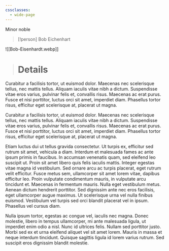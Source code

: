 ```yaml
---
cssclasses:
  - wide-page
---
```

Minor noble


> [!person] Bob Eichenhart
>
![[Bob-Eisenhardt.webp]]
># Details
Curabitur a facilisis tortor, ut euismod dolor. Maecenas nec scelerisque tellus, nec mattis tellus. Aliquam iaculis vitae nibh a dictum. Suspendisse vitae eros varius, pulvinar felis et, convallis risus. Maecenas ac erat purus. Fusce et nisi porttitor, luctus orci sit amet, imperdiet diam. Phasellus tortor risus, efficitur eget scelerisque at, placerat ut magna.

Curabitur a facilisis tortor, ut euismod dolor. Maecenas nec scelerisque tellus, nec mattis tellus. Aliquam iaculis vitae nibh a dictum. Suspendisse vitae eros varius, pulvinar felis et, convallis risus. Maecenas ac erat purus. Fusce et nisi porttitor, luctus orci sit amet, imperdiet diam. Phasellus tortor risus, efficitur eget scelerisque at, placerat ut magna.

Etiam luctus dui ut tellus gravida consectetur. Ut turpis ex, efficitur sed rutrum sit amet, vehicula a diam. Interdum et malesuada fames ac ante ipsum primis in faucibus. In accumsan venenatis quam, sed eleifend leo suscipit ut. Proin sit amet libero quis felis iaculis mattis. Integer egestas vitae magna id vestibulum. Sed ornare arcu ac turpis placerat, eget rutrum velit efficitur. Fusce metus sem, ullamcorper sit amet lorem vitae, dapibus efficitur leo. Proin vulputate condimentum mauris, in vulputate arcu tincidunt et. Maecenas in fermentum mauris. Nulla eget vestibulum metus. Aenean dictum hendrerit porttitor. Sed dignissim ante nec eros facilisis, eget ullamcorper augue maximus. Ut scelerisque urna vel nulla finibus euismod. Vestibulum vel turpis sed orci blandit placerat vel in ipsum. Phasellus vel cursus diam.

Nulla ipsum tortor, egestas ac congue vel, iaculis nec magna. Donec molestie, libero in tempus ullamcorper, mi ante malesuada ligula, ut imperdiet enim odio a nisl. Nunc id ultrices felis. Nullam sed porttitor justo. Morbi sed ex et urna eleifend aliquet vel sit amet lorem. Mauris in massa et neque interdum tincidunt. Quisque sagittis ligula id lorem varius rutrum. Sed suscipit eros dignissim blandit molestie. 
